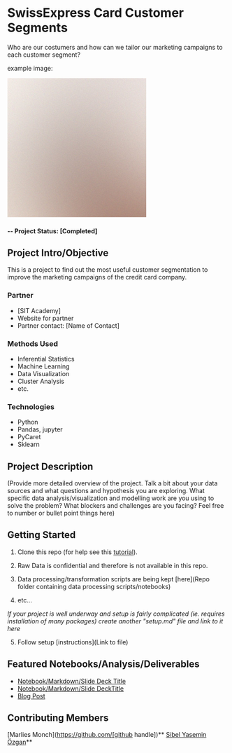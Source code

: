 # SwissExpress Card Customer Segments

Who are our costumers and how can we tailor our marketing campaigns to each customer segment?

example image:


![alternative text](reports/img/pic01.jpg)


#### -- Project Status: [Completed]

## Project Intro/Objective
This is a project to find out the most useful customer segmentation to improve the marketing campaigns of the credit card company.

### Partner
* [SIT Academy]
* Website for partner
* Partner contact: [Name of Contact]

### Methods Used
* Inferential Statistics
* Machine Learning
* Data Visualization
* Cluster Analysis
* etc.

### Technologies
* Python
* Pandas, jupyter
* PyCaret
* Sklearn

## Project Description
(Provide more detailed overview of the project.
Talk a bit about your data sources and what questions and hypothesis you are exploring.
What specific data analysis/visualization and modelling work are you using to solve the
problem? What blockers and challenges are you facing?
Feel free to number or bullet point things here)

## Getting Started

1. Clone this repo (for help see this [tutorial](https://help.github.com/articles/cloning-a-repository/)).
2. Raw Data is confidential and therefore is not available in this repo.

3. Data processing/transformation scripts are being kept [here](Repo folder containing data processing scripts/notebooks)
4. etc...

*If your project is well underway and setup is fairly complicated (ie. requires installation of many packages)
create another "setup.md" file and link to it here*

5. Follow setup [instructions](Link to file)

## Featured Notebooks/Analysis/Deliverables
* [Notebook/Markdown/Slide Deck Title](link)
* [Notebook/Markdown/Slide DeckTitle](link)
* [Blog Post](link)


## Contributing Members

[Marlies Monch](https://github.com/[github handle])**
[Sibel Yasemin Özgan](https://github.com/sibelyozgan)**
